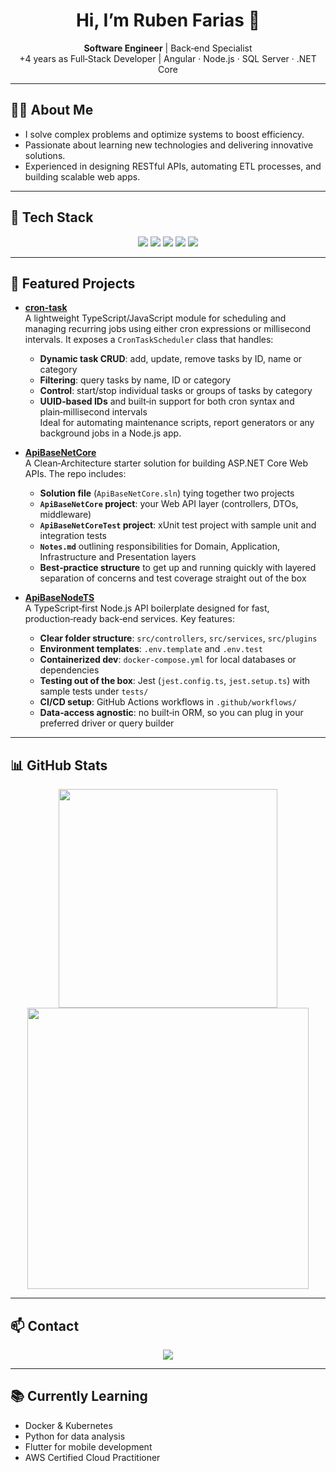 

<h1 align="center">Hi, I’m Ruben Farias 👋</h1>
<p align="center">
  <strong>Software Engineer</strong> | Back‑end Specialist<br/>
  +4 years as Full‑Stack Developer | Angular · Node.js · SQL Server · .NET Core
</p>

---

## 👨‍💻 About Me
- I solve complex problems and optimize systems to boost efficiency.  
- Passionate about learning new technologies and delivering innovative solutions.  
- Experienced in designing RESTful APIs, automating ETL processes, and building scalable web apps.

---

## 🚀 Tech Stack
<p align="center">
  <img src="https://img.shields.io/badge/Node.js-43853D?style=for-the-badge&logo=node.js&logoColor=white" />
  <img src="https://img.shields.io/badge/Angular-DD0031?style=for-the-badge&logo=angular&logoColor=white" />
  <img src="https://img.shields.io/badge/SQL_Server-CC2927?style=for-the-badge&logo=microsoft-sql-server&logoColor=white" />
  <img src="https://img.shields.io/badge/.NET_Core-512BD4?style=for-the-badge&logo=.net&logoColor=white" />
  <img src="https://img.shields.io/badge/TypeScript-3178C6?style=for-the-badge&logo=typescript&logoColor=white" />
</p>

---

## 🚧 Featured Projects

- **[cron-task](https://github.com/Tanke6003/cron-task)**  
  A lightweight TypeScript/JavaScript module for scheduling and managing recurring jobs using either cron expressions or millisecond intervals. It exposes a `CronTaskScheduler` class that handles:
  - **Dynamic task CRUD**: add, update, remove tasks by ID, name or category  
  - **Filtering**: query tasks by name, ID or category  
  - **Control**: start/stop individual tasks or groups of tasks by category  
  - **UUID‑based IDs** and built‑in support for both cron syntax and plain‑millisecond intervals  
  Ideal for automating maintenance scripts, report generators or any background jobs in a Node.js app. 

- **[ApiBaseNetCore](https://github.com/Tanke6003/ApiBaseNetCore)**  
  A Clean‑Architecture starter solution for building ASP.NET Core Web APIs. The repo includes:
  - **Solution file** (`ApiBaseNetCore.sln`) tying together two projects  
  - **`ApiBaseNetCore` project**: your Web API layer (controllers, DTOs, middleware)  
  - **`ApiBaseNetCoreTest` project**: xUnit test project with sample unit and integration tests  
  - **`Notes.md`** outlining responsibilities for Domain, Application, Infrastructure and Presentation layers  
  - **Best‑practice structure** to get up and running quickly with layered separation of concerns and test coverage straight out of the box 

- **[ApiBaseNodeTS](https://github.com/Tanke6003/ApiBaseNodeTS)**  
  A TypeScript‑first Node.js API boilerplate designed for fast, production‑ready back‑end services. Key features:
  - **Clear folder structure**: `src/controllers`, `src/services`, `src/plugins`  
  - **Environment templates**: `.env.template` and `.env.test`  
  - **Containerized dev**: `docker-compose.yml` for local databases or dependencies  
  - **Testing out of the box**: Jest (`jest.config.ts`, `jest.setup.ts`) with sample tests under `tests/`  
  - **CI/CD setup**: GitHub Actions workflows in `.github/workflows/`  
  - **Data‑access agnostic**: no built‑in ORM, so you can plug in your preferred driver or query builder 
---

## 📊 GitHub Stats
<div align="center">
  <img src="https://github-readme-stats.vercel.app/api/top-langs/?username=Tanke6003&theme=dark&layout=compact" width="350" />
  <img src="https://github-readme-stats.vercel.app/api?username=Tanke6003&show_icons=true&theme=dark" width="450" />
</div>

---

## 📫 Contact
<p align="center">
  <a href="https://www.linkedin.com/in/ruben-de-jesus-farias-de-alba/">
    <img src="https://img.shields.io/badge/LinkedIn-0077B5?style=for-the-badge&logo=linkedin&logoColor=white" />
  </a>
</p>

---

## 📚 Currently Learning
- Docker & Kubernetes  
- Python for data analysis  
- Flutter for mobile development  
- AWS Certified Cloud Practitioner
